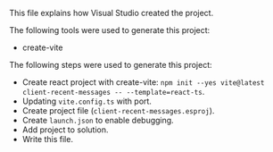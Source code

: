 This file explains how Visual Studio created the project.

The following tools were used to generate this project:
- create-vite

The following steps were used to generate this project:
- Create react project with create-vite: `npm init --yes vite@latest client-recent-messages -- --template=react-ts`.
- Updating `vite.config.ts` with port.
- Create project file (`client-recent-messages.esproj`).
- Create `launch.json` to enable debugging.
- Add project to solution.
- Write this file.
